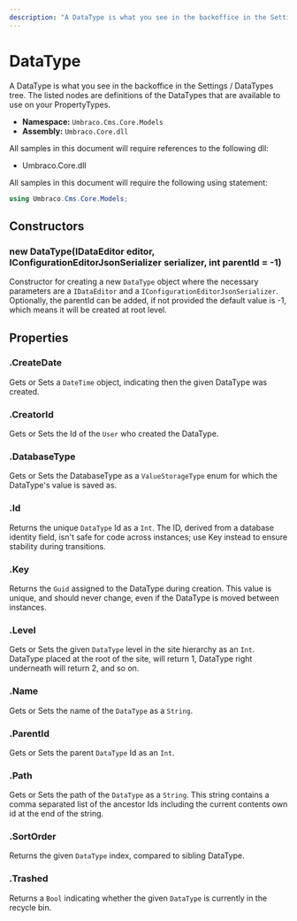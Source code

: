 ```yaml
---
description: "A DataType is what you see in the backoffice in the Settings / DataTypes tree. The listed nodes are definitions of the DataTypes that are available to use on your PropertyTypes."
---
```


# DataType

A DataType is what you see in the backoffice in the Settings / DataTypes tree. The listed nodes are definitions of the DataTypes that are available to use on your PropertyTypes.

* **Namespace:** `Umbraco.Cms.Core.Models`
* **Assembly:** `Umbraco.Core.dll`

All samples in this document will require references to the following dll:

* Umbraco.Core.dll

All samples in this document will require the following using statement:

```csharp
using Umbraco.Cms.Core.Models;
```

## Constructors

### new DataType(IDataEditor editor, IConfigurationEditorJsonSerializer serializer, int parentId = -1)

Constructor for creating a new `DataType` object where the necessary parameters are a `IDataEditor` and a `IConfigurationEditorJsonSerializer`. Optionally, the parentId can be added, if not provided the default value is -1, which means it will be created at root level.

## Properties

### .CreateDate

Gets or Sets a `DateTime` object, indicating then the given DataType was created.

### .CreatorId

Gets or Sets the Id of the `User` who created the DataType.

### .DatabaseType

Gets or Sets the DatabaseType as a `ValueStorageType` enum for which the DataType's value is saved as.

### .Id

Returns the unique `DataType` Id as a `Int`. The ID, derived from a database identity field, isn't safe for code across instances; use Key instead to ensure stability during transitions.

### .Key

Returns the `Guid` assigned to the DataType during creation. This value is unique, and should never change, even if the DataType is moved between instances.

### .Level

Gets or Sets the given `DataType` level in the site hierarchy as an `Int`. DataType placed at the root of the site, will return 1, DataType right underneath will return 2, and so on.

### .Name

Gets or Sets the name of the `DataType` as a `String`.

### .ParentId

Gets or Sets the parent `DataType` Id as an `Int`.

### .Path

Gets or Sets the path of the `DataType` as a `String`. This string contains a comma separated list of the ancestor Ids including the current contents own id at the end of the string.

### .SortOrder

Returns the given `DataType` index, compared to sibling DataType.

### .Trashed

Returns a `Bool` indicating whether the given `DataType` is currently in the recycle bin.

